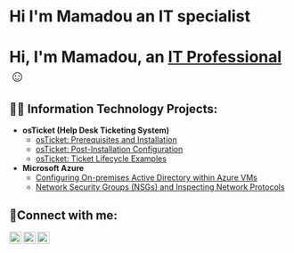 # Hi I'm Mamadou an IT specialist
<h1>Hi, I'm Mamadou, an <a href="https://linkedin.com/in/Josh">IT Professional</a>☺</h1>

<h2>👨‍💻 Information Technology Projects:</h2>

- <b>osTicket (Help Desk Ticketing System)</b>
  - [osTicket: Prerequisites and Installation](https://github.com/mamadou/osticket-prereqs)
  - [osTicket: Post-Installation Configuration](https://github.com/mamadou/post-install-config)
  - [osTicket: Ticket Lifecycle Examples](https://github.com/mamadou/ticket-lifecycle)
- <b>Microsoft Azure</b>
  - [Configuring On-premises Active Directory within Azure VMs](https://github.com/mamadou/configure-ad)
  - [Network Security Groups (NSGs) and Inspecting Network Protocols](https://github.com/mamadou/azure-network-protocols)

<h2>🤳Connect with me:</h2>

[<img align="left" alt="Josh | Twitter" width="22px" src="https://cdn.jsdelivr.net/npm/simple-icons@v3/icons/twitter.svg" />][twitter]
[<img align="left" alt="Josh | LinkedIn" width="22px" src="https://cdn.jsdelivr.net/npm/simple-icons@v3/icons/linkedin.svg" />][linkedin]
[<img align="left" alt="Josh | Instagram" width="22px" src="https://cdn.jsdelivr.net/npm/simple-icons@v3/icons/instagram.svg" />][instagram]

[twitter]: https://twitter.com/Josh
[instagram]: https://www.instagram.com/Josh
[linkedin]: https://www.linkedin.com/in/mamadou-diarra-899356165/
